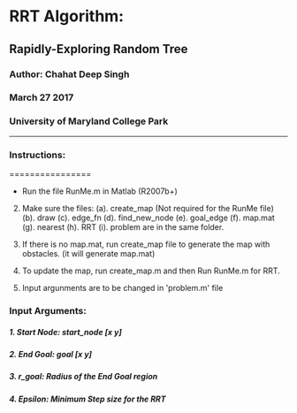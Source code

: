 # RRT Algorithm: 
## Rapidly-Exploring Random Tree

### Author: Chahat Deep Singh
### March 27 2017
### University of Maryland College Park
 -----------------------------------
 
### Instructions: 
================
 - Run the file RunMe.m in Matlab (R2007b+)
 2. Make sure the files:
 	(a). create_map (Not required for the RunMe file)
 	(b). draw
 	(c). edge_fn
 	(d). find_new_node
 	(e). goal_edge
 	(f). map.mat
 	(g). nearest
 	(h). RRT 
  (i). problem
 	are in the same folder.
 	
 3. If there is no map.mat, run create_map file to generate
 	the map with obstacles. (it will generate map.mat)
 4. To update the map, run create_map.m and then Run RunMe.m for RRT.
 5. Input argunments are to be changed in 'problem.m' file

### Input Arguments:
##### 1. Start Node: start_node [x y]
##### 2. End Goal: goal [x y]
##### 3. r_goal: Radius of the End Goal region
##### 4. Epsilon: Minimum Step size for the RRT
